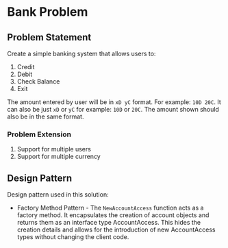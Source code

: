 # Bank Problem

## Problem Statement
Create a simple banking system that allows users to:
1. Credit
2. Debit
3. Check Balance
4. Exit

The amount entered by user will be in `xD yC` format. For example: `10D 20C`. It can also be just `xD` or `yC` for example: `10D` or `20C`. The amount shown should also be in the same format.

### Problem Extension
1. Support for multiple users
2. Support for multiple currency

## Design Pattern
Design pattern used in this solution:
* Factory Method Pattern - The `NewAccountAccess` function acts as a factory method. It encapsulates the creation of account objects and returns them as an interface type AccountAccess. This hides the creation details and allows for the introduction of new AccountAccess types without changing the client code.
